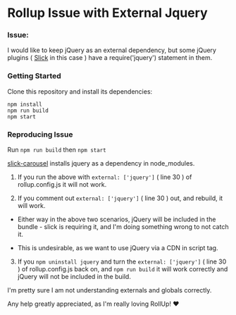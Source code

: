 # Rollup Issue with External Jquery

### Issue:
I would like to keep jQuery as an external dependency, but some jQuery plugins ( [Slick](https://www.npmjs.com/package/slick-carousel) in this case ) have a require('jquery') statement in them.

### Getting Started

Clone this repository and install its dependencies:

```
npm install
npm run build
npm start
```

### Reproducing Issue

Run `npm run build` then `npm start`

[slick-carousel](https://www.npmjs.com/package/slick-carousel) installs jquery as a dependency in node_modules.

1. If you run the above with `external: ['jquery']` ( line 30 ) of rollup.config.js it will not work.

2. If you comment out `external: ['jquery']` ( line 30 ) out, and rebuild, it will work.

  * Either way in the above two scenarios, jQuery will be included in the bundle - slick is requiring it, and I'm doing something wrong to not catch it.

  * This is undesirable, as we want to use jQuery via a CDN in script tag.

3. If you `npm uninstall jquery` and turn the `external: ['jquery']` ( line 30 ) of rollup.config.js back on, and `npm run build` it will work correctly and jQuery will not be included in the build.

I'm pretty sure I am not understanding externals and globals correctly.

Any help greatly appreciated, as I'm really loving RollUp! :heart:
